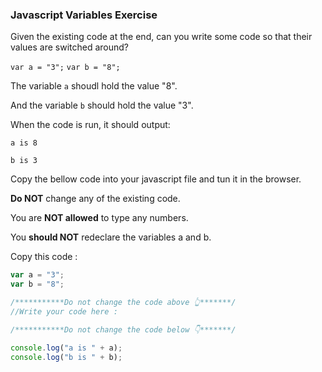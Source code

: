 ### Javascript Variables Exercise

Given the existing code at the end, can you write some code so that their values are switched around?

`var a = "3";`
`var b = "8";`

The variable `a` shoudl hold the value "8".

And the variable `b` should hold the value "3".

When the code is run, it should output:

`a is 8`

`b is 3`

Copy the bellow code into your javascript file and tun it in the browser.

**Do NOT** change any of the existing code.

You are **NOT allowed** to type any numbers.

You **should NOT** redeclare the variables a and b.

Copy this code :

```js
var a = "3";
var b = "8";

/***********Do not change the code above 👆*******/
//Write your code here :

/***********Do not change the code below 👇*******/

console.log("a is " + a);
console.log("b is " + b);
```
